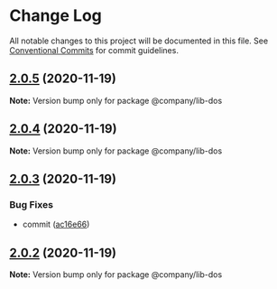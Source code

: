 # Change Log

All notable changes to this project will be documented in this file.
See [Conventional Commits](https://conventionalcommits.org) for commit guidelines.

## [2.0.5](https://github.com/thibault-jacquet/yarn-monorepo/compare/@company/lib-dos@2.0.4...@company/lib-dos@2.0.5) (2020-11-19)

**Note:** Version bump only for package @company/lib-dos





## [2.0.4](https://github.com/thibault-jacquet/yarn-monorepo/compare/@company/lib-dos@2.0.3...@company/lib-dos@2.0.4) (2020-11-19)

**Note:** Version bump only for package @company/lib-dos





## [2.0.3](https://github.com/thibault-jacquet/yarn-monorepo/compare/@company/lib-dos@2.0.2...@company/lib-dos@2.0.3) (2020-11-19)


### Bug Fixes

* commit ([ac16e66](https://github.com/thibault-jacquet/yarn-monorepo/commit/ac16e66e02da51a82e9031eecf2350dbd9f2eea2))





## [2.0.2](https://github.com/thibault-jacquet/yarn-monorepo/compare/@company/lib-dos@2.0.1...@company/lib-dos@2.0.2) (2020-11-19)

**Note:** Version bump only for package @company/lib-dos
